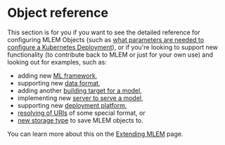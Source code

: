 # Object reference

This section is for you if you want to see the detailed reference for
configuring MLEM Objects (such as
[what parameters are needed to configure a Kubernetes Deployment](/doc/object-reference/deployment/kubernetes)),
or if you're looking to support new functionality (to contribute back to MLEM or
just for your own use) and looking out for examples, such as:

- adding new [ML framework](/doc/object-reference/model),
- supporting new [data format](/doc/object-reference/data),
- adding another [building target for a model](/doc/object-reference/build),
- implementing new [server to serve a model](/doc/object-reference/serving),
- supporting new [deployment platform](/doc/object-reference/deployment),
- [resolving of URIs](/doc/object-reference/uri) of some special format, or
- [new storage type](/doc/object-reference/storage) to save MLEM objects to.

You can learn more about this on the
[Extending MLEM](/doc/object-reference/extending) page.

